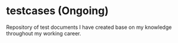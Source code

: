 # testcases (Ongoing)
Repository of test documents I have created base on my knowledge throughout my working career.
